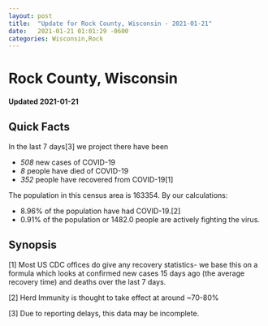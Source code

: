 ```yaml
---
layout: post
title:  "Update for Rock County, Wisconsin - 2021-01-21"
date:   2021-01-21 01:01:29 -0600
categories: Wisconsin,Rock
---
```


# Rock County, Wisconsin
#### Updated 2021-01-21

## Quick Facts

In the last 7 days[3] we project there have been
- *508* new cases of COVID-19
- *8* people have died of COVID-19
- *352* people have recovered from COVID-19[1]

The population in this census area is 163354. By our calculations:
- 8.96% of the population have had COVID-19.[2]
- 0.91% of the population or 1482.0 people are actively fighting the virus.

## Synopsis




[1] Most US CDC offices do give any recovery statistics- we base this on a formula which looks at confirmed new cases
15 days ago (the average recovery time) and deaths over the last 7 days.

[2] Herd Immunity is thought to take effect at around ~70-80%

[3] Due to reporting delays, this data may be incomplete.
 
    